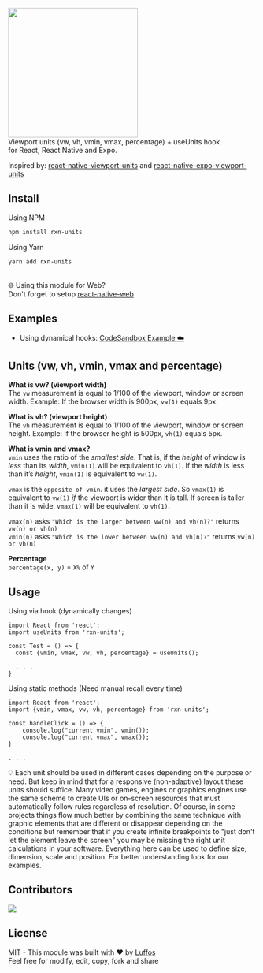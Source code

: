 
<a href="https://www.npmjs.com/package/rxn-units"><img width="263" src="https://i.imgur.com/0vxacb0.png" /></a><br/>
Viewport units (vw, vh, vmin, vmax, percentage) + useUnits hook<br/>for React, React Native and Expo.

Inspired by: [react-native-viewport-units](https://github.com/jmstout/react-native-viewport-units) and [react-native-expo-viewport-units](https://github.com/joetakara/react-native-expo-viewport-units)

##  Install

Using NPM
```sh
npm install rxn-units
```

Using Yarn
```sh
yarn add rxn-units
```
<br/> 🌐 Using this module for Web?<br/>Don't forget to setup [react-native-web](https://github.com/necolas/react-native-web)

##  Examples

- Using dynamical hooks: [CodeSandbox Example ☁️](https://codesandbox.io/s/rxn-units-example-ox6n4h)

## Units (vw, vh, vmin, vmax and percentage)
**What is vw? (viewport width)**<br/>
The `vw` measurement is equal to 1/100 of the viewport, window or screen width.
Example: If the browser width is 900px, `vw(1)` equals 9px.
<br/>

**What is vh? (viewport height)**<br/>
The `vh` measurement is equal to 1/100 of the viewport, window or screen height.
Example: If the browser height is 500px, `vh(1)` equals 5px.
<br/>

**What is vmin and vmax?**<br/>
`vmin` uses the ratio of the  _smallest side_. That is, if the _height_ of window is  _less_ than its  _width_,  `vmin(1)`  will be equivalent to  `vh(1)`. If the _width_ is less than it’s  _height_,  `vmin(1)`  is equivalent to  `vw(1)`. 

`vmax`  is the  `opposite of vmin`. it uses the  _largest side_. So  `vmax(1)`  is equivalent to  `vw(1)`  _if_  the viewport is wider than it is tall. If screen is taller than it is wide,  `vmax(1)`  will be equivalent to  `vh(1)`.

`vmax(n)` asks `"Which is the larger between vw(n) and vh(n)?"` returns `vw(n) or vh(n)`<br/>
`vmin(n)` asks `"Which is the lower between vw(n) and vh(n)?"`  returns `vw(n) or vh(n)`
<br/>

**Percentage**<br/>
`percentage(x, y)` = `X%` of `Y`
<br/>

##  Usage

Using via hook (dynamically changes)

    import React from 'react';
    import useUnits from 'rxn-units';
    
    const Test = () => {
	  const {vmin, vmax, vw, vh, percentage} = useUnits();

      . . .
    }
    
Using static methods (Need manual recall every time)

    import React from 'react';
    import {vmin, vmax, vw, vh, percentage} from 'rxn-units';
    
    const handleClick = () => {
        console.log("current vmin", vmin());
        console.log("current vmax", vmax());
    }
    
    . . .

 💡 Each unit should be used in different cases depending on the purpose or need. But keep in mind that for a responsive (non-adaptive) layout these units should suffice. Many video games, engines or graphics engines use the same scheme to create UIs or on-screen resources that must automatically follow rules regardless of resolution. Of course, in some projects things flow much better by combining the same technique with graphic elements that are different or disappear depending on the conditions but remember that if you create infinite breakpoints to "just don't let the element leave the screen" you may be missing the right unit calculations in your software. Everything here can be used to define size, dimension, scale and position. For better understanding look for our examples. 

## Contributors

<a href = "https://github.com/Luffos/rxn-units/graphs/contributors">
  <img src = "https://contrib.rocks/image?repo=Luffos/rxn-units"/>
</a>

##  License
MIT - This module was built with ❤️ by [Luffos](https://github.com/Luffos)<br/>Feel free for modify, edit, copy, fork and share
